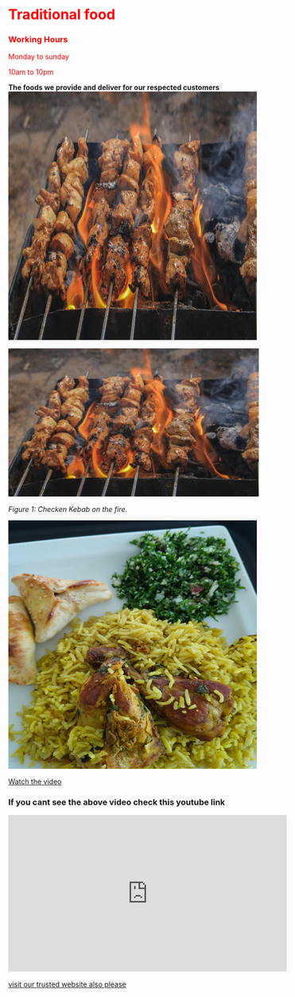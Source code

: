 <h1 style="color : red "> Traditional food  </h1>
<h3 style="color : red "> Working Hours  </h3>
<p style="color : red" >Monday to sunday  </p>
<p style="color : red" >10am to 10pm  </p>
<b>The foods we provide and deliver for our respected customers</b>

<img src="ins-kebab2.jpg" alt="Kebab" width="500" height="500"/>

![Kebab](ins-kebab2.jpg)

*Figure 1: Checken Kebab on the fire.*

<img src="bryani.jpg" alt="Bryani" width="500" height="500"/>

[Watch the video](https://github.com/toyshop283/toyshop283.gethub.io/raw/main/web2-video1.mp4)


### If you cant see the above video check this youtube link 
<iframe width="560" height="315"
  src="https://www.youtube.com/embed/y_96MSTTrtA"
  title="YouTube video player"
  frameborder="0"
  allow="accelerometer; autoplay; clipboard-write; encrypted-media; gyroscope; picture-in-picture"
  allowfullscreen>
</iframe>

<a href="https://toyshop104.wordpress.com/?_gl=1*1os3wty*_gcl_au*NjQzOTAzMTY4LjE3NTE1MTU1NzQuMTg5Nzc5NDAxNC4xNzUxNTIwNTE4LjE3NTE1MjA3MzU." rel="noopener norefferrer">visit our trusted website also please </a>
